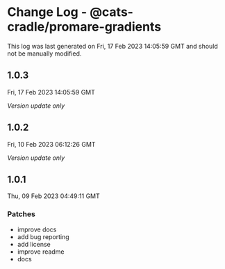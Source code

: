 # Change Log - @cats-cradle/promare-gradients

This log was last generated on Fri, 17 Feb 2023 14:05:59 GMT and should not be manually modified.

## 1.0.3
Fri, 17 Feb 2023 14:05:59 GMT

_Version update only_

## 1.0.2
Fri, 10 Feb 2023 06:12:26 GMT

_Version update only_

## 1.0.1
Thu, 09 Feb 2023 04:49:11 GMT

### Patches

- improve docs
- add bug reporting
- add license
- improve readme
- docs

